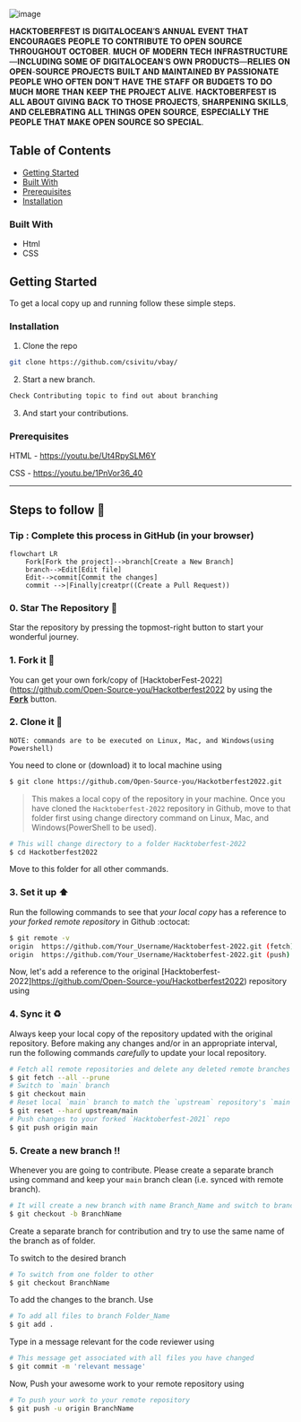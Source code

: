 ![image](https://user-images.githubusercontent.com/70385488/192114009-0830321a-d227-4a4d-8411-6c03b54d7ce6.png)

𝐇𝐀𝐂𝐊𝐓𝐎𝐁𝐄𝐑𝐅𝐄𝐒𝐓 𝐈𝐒 𝐃𝐈𝐆𝐈𝐓𝐀𝐋𝐎𝐂𝐄𝐀𝐍’𝐒 𝐀𝐍𝐍𝐔𝐀𝐋 𝐄𝐕𝐄𝐍𝐓 𝐓𝐇𝐀𝐓 𝐄𝐍𝐂𝐎𝐔𝐑𝐀𝐆𝐄𝐒 𝐏𝐄𝐎𝐏𝐋𝐄 𝐓𝐎 𝐂𝐎𝐍𝐓𝐑𝐈𝐁𝐔𝐓𝐄 𝐓𝐎 𝐎𝐏𝐄𝐍 𝐒𝐎𝐔𝐑𝐂𝐄 𝐓𝐇𝐑𝐎𝐔𝐆𝐇𝐎𝐔𝐓 𝐎𝐂𝐓𝐎𝐁𝐄𝐑. 𝐌𝐔𝐂𝐇 𝐎𝐅 𝐌𝐎𝐃𝐄𝐑𝐍 𝐓𝐄𝐂𝐇 𝐈𝐍𝐅𝐑𝐀𝐒𝐓𝐑𝐔𝐂𝐓𝐔𝐑𝐄—𝐈𝐍𝐂𝐋𝐔𝐃𝐈𝐍𝐆 𝐒𝐎𝐌𝐄 𝐎𝐅 𝐃𝐈𝐆𝐈𝐓𝐀𝐋𝐎𝐂𝐄𝐀𝐍’𝐒 𝐎𝐖𝐍 𝐏𝐑𝐎𝐃𝐔𝐂𝐓𝐒—𝐑𝐄𝐋𝐈𝐄𝐒 𝐎𝐍 𝐎𝐏𝐄𝐍-𝐒𝐎𝐔𝐑𝐂𝐄 𝐏𝐑𝐎𝐉𝐄𝐂𝐓𝐒 𝐁𝐔𝐈𝐋𝐓 𝐀𝐍𝐃 𝐌𝐀𝐈𝐍𝐓𝐀𝐈𝐍𝐄𝐃 𝐁𝐘 𝐏𝐀𝐒𝐒𝐈𝐎𝐍𝐀𝐓𝐄 𝐏𝐄𝐎𝐏𝐋𝐄 𝐖𝐇𝐎 𝐎𝐅𝐓𝐄𝐍 𝐃𝐎𝐍’𝐓 𝐇𝐀𝐕𝐄 𝐓𝐇𝐄 𝐒𝐓𝐀𝐅𝐅 𝐎𝐑 𝐁𝐔𝐃𝐆𝐄𝐓𝐒 𝐓𝐎 𝐃𝐎 𝐌𝐔𝐂𝐇 𝐌𝐎𝐑𝐄 𝐓𝐇𝐀𝐍 𝐊𝐄𝐄𝐏 𝐓𝐇𝐄 𝐏𝐑𝐎𝐉𝐄𝐂𝐓 𝐀𝐋𝐈𝐕𝐄. 𝐇𝐀𝐂𝐊𝐓𝐎𝐁𝐄𝐑𝐅𝐄𝐒𝐓 𝐈𝐒 𝐀𝐋𝐋 𝐀𝐁𝐎𝐔𝐓 𝐆𝐈𝐕𝐈𝐍𝐆 𝐁𝐀𝐂𝐊 𝐓𝐎 𝐓𝐇𝐎𝐒𝐄 𝐏𝐑𝐎𝐉𝐄𝐂𝐓𝐒, 𝐒𝐇𝐀𝐑𝐏𝐄𝐍𝐈𝐍𝐆 𝐒𝐊𝐈𝐋𝐋𝐒, 𝐀𝐍𝐃 𝐂𝐄𝐋𝐄𝐁𝐑𝐀𝐓𝐈𝐍𝐆 𝐀𝐋𝐋 𝐓𝐇𝐈𝐍𝐆𝐒 𝐎𝐏𝐄𝐍 𝐒𝐎𝐔𝐑𝐂𝐄, 𝐄𝐒𝐏𝐄𝐂𝐈𝐀𝐋𝐋𝐘 𝐓𝐇𝐄 𝐏𝐄𝐎𝐏𝐋𝐄 𝐓𝐇𝐀𝐓 𝐌𝐀𝐊𝐄 𝐎𝐏𝐄𝐍 𝐒𝐎𝐔𝐑𝐂𝐄 𝐒𝐎 𝐒𝐏𝐄𝐂𝐈𝐀𝐋.
<!-- TABLE OF CONTENTS -->
## Table of Contents

* [Getting Started](#getting-started)
* [Built With](#built-with)
* [Prerequisites](#prerequisites)
* [Installation](#installation)



<!-- ABOUT THE PROJECT
## About The Project
It is an e-commerce website whose name has totally not been stolen from somewhere else. It is a front-end based project where the participants will learn styling of pages, html and css features etc. It has been made using Html and Css.

Project Name - Vbay
-->

### Built With

* Html
* CSS


<!-- GETTING STARTED -->
## Getting Started

To get a local copy up and running follow these simple steps.


### Installation

1. Clone the repo
```sh
git clone https://github.com/csivitu/vbay/
```
2. Start a new branch.
```sh
Check Contributing topic to find out about branching
```

3. And start your contributions.


### Prerequisites

HTML - https://youtu.be/Ut4RpySLM6Y

CSS  - https://youtu.be/1PnVor36_40


----------

## Steps to follow :scroll:

### Tip : Complete this process in GitHub (in your browser)

```mermaid
flowchart LR
    Fork[Fork the project]-->branch[Create a New Branch]
    branch-->Edit[Edit file]
    Edit-->commit[Commit the changes]
    commit -->|Finally|creatpr((Create a Pull Request))

 ```

### 0. Star The Repository :star2:

Star the repository by pressing the topmost-right button to start your wonderful journey.

### 1. Fork it :fork_and_knife:

You can get your own fork/copy of [HacktoberFest-2022](https://github.com/Open-Source-you/Hackotberfest2022 by using the <a href="https://github.com/Open-Source-you/HacktoberFest2022/new/master?readme=1#fork-destination-box"><kbd><b>Fork</b></kbd></a> button.


### 2. Clone it :busts_in_silhouette:

`NOTE: commands are to be executed on Linux, Mac, and Windows(using Powershell)`

You need to clone or (download) it to local machine using

```sh
$ git clone https://github.com/Open-Source-you/Hackotberfest2022.git
```

> This makes a local copy of the repository in your machine.
Once you have cloned the `Hacktoberfest-2022` repository in Github, move to that folder first using change directory command on Linux, Mac, and Windows(PowerShell to be used).

```sh
# This will change directory to a folder Hacktoberfest-2022
$ cd Hackotberfest2022
```

Move to this folder for all other commands.

### 3. Set it up :arrow_up:

Run the following commands to see that *your local copy* has a reference to *your forked remote repository* in Github :octocat:

```sh
$ git remote -v
origin  https://github.com/Your_Username/Hacktoberfest-2022.git (fetch)
origin  https://github.com/Your_Username/Hacktoberfest-2022.git (push)
```

Now, let's add a reference to the original [Hacktoberfest-2022]https://github.com/Open-Source-you/Hackotberfest2022) repository using


### 4. Sync it :recycle:

Always keep your local copy of the repository updated with the original repository.
Before making any changes and/or in an appropriate interval, run the following commands *carefully* to update your local repository.

```sh
# Fetch all remote repositories and delete any deleted remote branches
$ git fetch --all --prune
# Switch to `main` branch
$ git checkout main
# Reset local `main` branch to match the `upstream` repository's `main` branch
$ git reset --hard upstream/main
# Push changes to your forked `Hacktoberfest-2021` repo
$ git push origin main
```


### 5. Create a new branch :bangbang:

Whenever you are going to contribute. Please create a separate branch using command and keep your `main` branch clean (i.e. synced with remote branch).

```sh
# It will create a new branch with name Branch_Name and switch to branch Folder_Name
$ git checkout -b BranchName
```

Create a separate branch for contribution and try to use the same name of the branch as of folder.

To switch to the desired branch

```sh
# To switch from one folder to other
$ git checkout BranchName
```

To add the changes to the branch. Use

```sh
# To add all files to branch Folder_Name
$ git add .
```

Type in a message relevant for the code reviewer using

```sh
# This message get associated with all files you have changed
$ git commit -m 'relevant message'
```

Now, Push your awesome work to your remote repository using

```sh
# To push your work to your remote repository
$ git push -u origin BranchName
```
